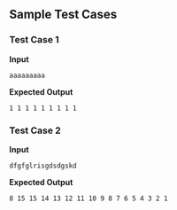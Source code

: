 ## Sample Test Cases

### Test Case 1
**Input**
```
aaaaaaaaa
```
**Expected Output**
```
1 1 1 1 1 1 1 1 1
```

### Test Case 2
**Input**
```
dfgfglrisgdsdgskd
```
**Expected Output**
```
8 15 15 14 13 12 11 10 9 8 7 6 5 4 3 2 1
```